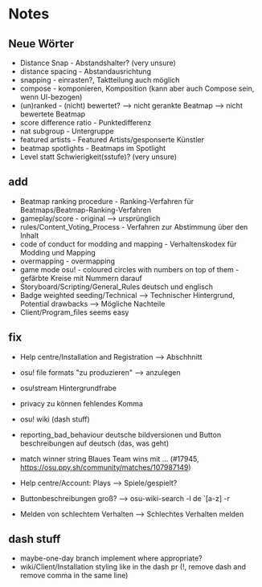 # Notes

## Neue Wörter

- Distance Snap - Abstandshalter? (very unsure)
- distance spacing - Abstandausrichtung
- snapping - einrasten?, Taktteilung auch möglich
- compose - komponieren, Komposition (kann aber auch Compose sein, wenn UI-bezogen)
- (un)ranked - (nicht) bewertet? --> nicht gerankte Beatmap --> nicht bewertete Beatmap
- score difference ratio - Punktedifferenz
- nat subgroup - Untergruppe
- featured artists - Featured Artists/gesponserte Künstler
- beatmap spotlights - Beatmaps im Spotlight
- Level statt Schwierigkeit(sstufe)? (very unsure)

## add

- Beatmap ranking procedure - Ranking-Verfahren für Beatmaps/Beatmap-Ranking-Verfahren
- gameplay/score - original --> ursprünglich
- rules/Content_Voting_Process - Verfahren zur Abstimmung über den Inhalt
- code of conduct for modding and mapping - Verhaltenskodex für Modding und Mapping
- overmapping - overmapping
- game mode osu! - coloured circles with numbers on top of them - gefärbte Kreise mit Nummern darauf
- Storyboard/Scripting/General_Rules deutsch und englisch
- Badge weighted seeding/Technical --> Technischer Hintergrund, Potential drawbacks --> Mögliche Nachteile
- Client/Program_files seems easy

## fix

- Help centre/Installation and Registration --> Abschhnitt
- osu! file formats "zu produzieren" --> anzulegen
- osu!stream Hintergrundfrabe
- privacy zu können fehlendes Komma
- osu! wiki (dash stuff)
- reporting_bad_behaviour deutsche bildversionen und Button beschreibungen auf deutsch (das, was geht)
- match winner string Blaues Team wins mit ... (#17945, https://osu.ppy.sh/community/matches/107987149)

- Help centre/Account: Plays --> Spiele/gespielt?
- Buttonbeschreibungen groß? --> osu-wiki-search -l de `[a-z] -r
- Melden von schlechtem Verhalten --> Schlechtes Verhalten melden

## dash stuff

- maybe-one-day branch implement where appropriate?
- wiki/Client/Installation styling like in the dash pr (!, remove dash and remove comma in the same line)
